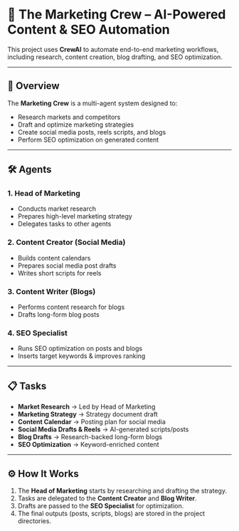# 🚀 The Marketing Crew – AI-Powered Content & SEO Automation  

This project uses **CrewAI** to automate end-to-end marketing workflows, including research, content creation, blog drafting, and SEO optimization.  

---

## 📌 Overview  
The **Marketing Crew** is a multi-agent system designed to:  
- Research markets and competitors  
- Draft and optimize marketing strategies  
- Create social media posts, reels scripts, and blogs  
- Perform SEO optimization on generated content  

---

## 🛠️ Agents  

### 1. Head of Marketing  
- Conducts market research  
- Prepares high-level marketing strategy  
- Delegates tasks to other agents  

### 2. Content Creator (Social Media)  
- Builds content calendars  
- Prepares social media post drafts  
- Writes short scripts for reels  

### 3. Content Writer (Blogs)  
- Performs content research for blogs  
- Drafts long-form blog posts  

### 4. SEO Specialist  
- Runs SEO optimization on posts and blogs  
- Inserts target keywords & improves ranking  

---

## 📋 Tasks  
- **Market Research** → Led by Head of Marketing  
- **Marketing Strategy** → Strategy document draft  
- **Content Calendar** → Posting plan for social media  
- **Social Media Drafts & Reels** → AI-generated scripts/posts  
- **Blog Drafts** → Research-backed long-form blogs  
- **SEO Optimization** → Keyword-enriched content  

---

## ⚙️ How It Works  
1. The **Head of Marketing** starts by researching and drafting the strategy.  
2. Tasks are delegated to the **Content Creator** and **Blog Writer**.  
3. Drafts are passed to the **SEO Specialist** for optimization.  
4. The final outputs (posts, scripts, blogs) are stored in the project directories.  
